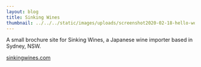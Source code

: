 ```yaml
---
layout: blog
title: Sinking Wines
thumbnail: ../../../static/images/uploads/screenshot2020-02-18-hello-world-good-internet.png
---
```


A small brochure site for Sinking Wines, a Japanese wine importer based in Sydney, NSW. 

[sinkingwines.com](https://www.sinkingwines.com/)